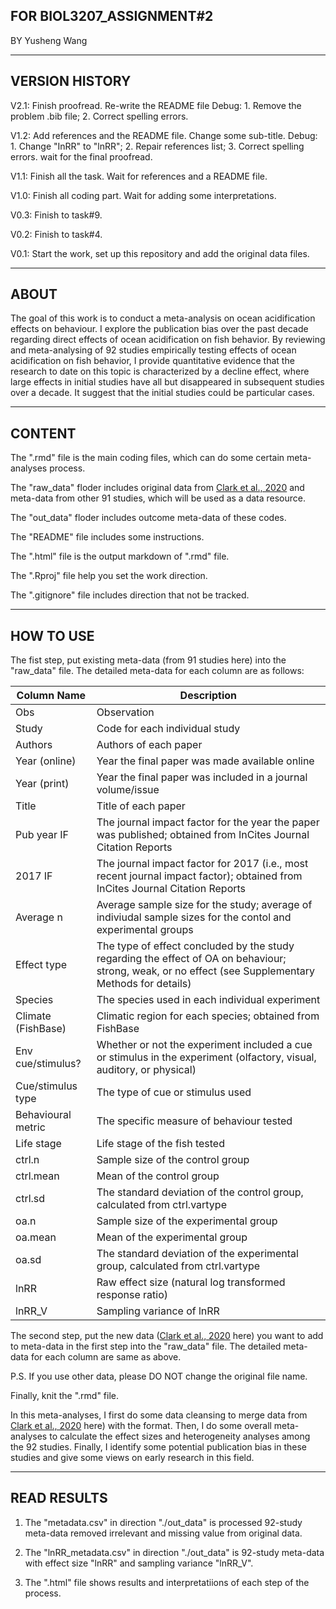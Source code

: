 ## FOR BIOL3207_ASSIGNMENT#2
BY Yusheng Wang

---

## VERSION HISTORY

V2.1:
Finish proofread.
Re-write the README file
Debug: 1. Remove the problem .bib file; 2. Correct spelling errors.

V1.2: 
Add references and the README file. 
Change some sub-title. 
Debug: 1. Change "InRR" to "lnRR"; 2. Repair references list; 3. Correct spelling errors.
wait for the final proofread.

V1.1: 
Finish all the task. 
Wait for references and a README file.

V1.0: 
Finish all coding part. 
Wait for adding some interpretations.

V0.3: 
Finish to task#9.

V0.2: 
Finish to task#4.

V0.1: 
Start the work, set up this repository and add the original data files.


---

## ABOUT

The goal of this work is to conduct a meta-analysis on ocean acidification effects on behaviour. I explore the publication bias over the past decade regarding direct effects of ocean acidification on fish behavior. By reviewing and meta-analysing of 92 studies empirically testing effects of ocean acidification on fish behavior, I provide quantitative evidence that the research to date on this topic is characterized by a decline effect, where large effects in initial studies have all but disappeared in subsequent studies over a decade. It suggest that the initial studies could be particular cases.

---

## CONTENT

The ".rmd" file is the main coding files, which can do some certain meta-analyses process.

The "raw_data" floder includes original data from [Clark et al., 2020](https://doi.org/10.1038/s41586-019-1903-y) and meta-data from other 91 studies, which will be used as a data resource.

The "out_data" floder includes outcome meta-data of these codes.

The "README" file includes some instructions.

The ".html" file is the output markdown of ".rmd" file.

The ".Rproj" file help you set the work direction.

The ".gitignore" file includes direction that not be tracked.

---

## HOW TO USE

The fist step, put existing meta-data (from 91 studies here) into the "raw_data" file. The detailed meta-data for each column are as follows:

| Column Name | Description|
| - | - |
| Obs | Observation|
| Study | Code for each individual study|
| Authors | Authors of each paper|
| Year (online) | Year the final paper was made available online|
| Year (print) | Year the final paper was included in a journal volume/issue|
| Title | Title of each paper|
| Pub year IF | The journal impact factor for the year the paper was published; obtained from InCites Journal Citation Reports|
| 2017 IF | The journal impact factor for 2017 (i.e., most recent journal impact factor); obtained from InCites Journal Citation Reports|
| Average n | Average sample size for the study; average of indiviudal sample sizes for the contol and experimental groups|
| Effect type | The type of effect concluded by the study regarding the effect of OA on behaviour; strong, weak, or no effect (see Supplementary Methods for details)|
| Species | The species used in each individual experiment|
| Climate (FishBase) | Climatic region for each species; obtained from FishBase|
| Env cue/stimulus? | Whether or not the experiment included a cue or stimulus in the experiment (olfactory, visual, auditory, or physical)|
| Cue/stimulus type | The type of cue or stimulus used|
| Behavioural metric | The specific measure of behaviour tested|
| Life stage | Life stage of the fish tested|
| ctrl.n | Sample size of the control group|
| ctrl.mean | Mean of the control group|
| ctrl.sd | The standard deviation of the control group, calculated from ctrl.vartype|
| oa.n | Sample size of the experimental group|
| oa.mean | Mean of the experimental group|
| oa.sd | The standard deviation of the experimental group, calculated from ctrl.vartype|
| lnRR | Raw effect size (natural log transformed response ratio)|
| lnRR_V | Sampling variance of lnRR|

The second step, put the new data ([Clark et al., 2020](https://doi.org/10.1038/s41586-019-1903-y) here) you want to add to meta-data in the first step into the "raw_data" file. The detailed meta-data for each column are same as above.

P.S. If you use other data, please DO NOT change the original file name.

Finally, knit the ".rmd" file.

In this meta-analyses, I first do some data cleansing to merge data from [Clark et al., 2020](https://doi.org/10.1038/s41586-019-1903-y) here) with the format. Then, I do some overall meta-analyses to calculate the effect sizes and heterogeneity analyses among the 92 studies. Finally, I identify some potential publication bias in these studies and give some views on early research in this field.

---

## READ RESULTS

1. The "metadata.csv" in direction "./out_data" is processed 92-study meta-data removed irrelevant and missing value from original data. 

2. The "lnRR_metadata.csv" in direction "./out_data" is 92-study meta-data with effect size "lnRR" and sampling variance "lnRR_V". 

3. The ".html" file shows results and interpretatiions of each step of the process.
